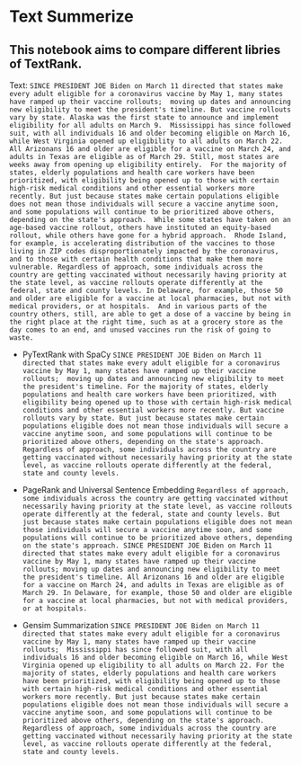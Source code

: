 # Text Summerize
 
## This notebook aims to compare different libries of TextRank.
 
Text: `
SINCE PRESIDENT JOE Biden on March 11 directed that states make every adult eligible for a coronavirus vaccine by May 1, many states have ramped up their vaccine rollouts; 
moving up dates and announcing new eligibility to meet the president's timeline. But vaccine rollouts vary by state.
Alaska was the first state to announce and implement eligibility for all adults on March 9. 
Mississippi has since followed suit, with all individuals 16 and older becoming eligible on March 16, while West Virginia opened up eligibility to all adults on March 22. 
All Arizonans 16 and older are eligible for a vaccine on March 24, and adults in Texas are eligible as of March 29.
Still, most states are weeks away from opening up eligibility entirely. 
For the majority of states, elderly populations and health care workers have been prioritized, with eligibility being opened up to those with certain high-risk medical conditions and other essential workers more recently.
But just because states make certain populations eligible does not mean those individuals will secure a vaccine anytime soon, and some populations will continue to be prioritized above others, depending on the state's approach. 
While some states have taken on an age-based vaccine rollout, others have instituted an equity-based rollout, while others have gone for a hybrid approach. 
Rhode Island, for example, is accelerating distribution of the vaccines to those living in ZIP codes disproportionately impacted by the coronavirus, and to those with certain health conditions that make them more vulnerable.
Regardless of approach, some individuals across the country are getting vaccinated without necessarily having priority at the state level, as vaccine rollouts operate differently at the federal, state and county levels. In Delaware, for example, those 50 and older are eligible for a vaccine at local pharmacies, but not with medical providers, or at hospitals. 
And in various parts of the country others, still, are able to get a dose of a vaccine by being in the right place at the right time, such as at a grocery store as the day comes to an end, and unused vaccines run the risk of going to waste.
`

* PyTextRank with SpaCy
`SINCE PRESIDENT JOE Biden on March 11 directed that states make every adult eligible for a coronavirus vaccine by May 1, many states have ramped up their vaccine rollouts; 
moving up dates and announcing new eligibility to meet the president's timeline.
For the majority of states, elderly populations and health care workers have been prioritized, with eligibility being opened up to those with certain high-risk medical conditions and other essential workers more recently.
But vaccine rollouts vary by state.
But just because states make certain populations eligible does not mean those individuals will secure a vaccine anytime soon, and some populations will continue to be prioritized above others, depending on the state's approach.
Regardless of approach, some individuals across the country are getting vaccinated without necessarily having priority at the state level, as vaccine rollouts operate differently at the federal, state and county levels.`

* PageRank and Universal Sentence Embedding
`Regardless of approach, some individuals across the country are getting vaccinated without necessarily having priority at the state level, as vaccine rollouts operate differently at the federal, state and county levels.
But just because states make certain populations eligible does not mean those individuals will secure a vaccine anytime soon, and some populations will continue to be prioritized above others, depending on the state's approach.
SINCE PRESIDENT JOE Biden on March 11 directed that states make every adult eligible for a coronavirus vaccine by May 1, many states have ramped up their vaccine rollouts; moving up dates and announcing new eligibility to meet the president's timeline.
All Arizonans 16 and older are eligible for a vaccine on March 24, and adults in Texas are eligible as of March 29.
In Delaware, for example, those 50 and older are eligible for a vaccine at local pharmacies, but not with medical providers, or at hospitals.`

* Gensim Summarization
`SINCE PRESIDENT JOE Biden on March 11 directed that states make every adult eligible for a coronavirus vaccine by May 1, many states have ramped up their vaccine rollouts; 
Mississippi has since followed suit, with all individuals 16 and older becoming eligible on March 16, while West Virginia opened up eligibility to all adults on March 22.
For the majority of states, elderly populations and health care workers have been prioritized, with eligibility being opened up to those with certain high-risk medical conditions and other essential workers more recently.
But just because states make certain populations eligible does not mean those individuals will secure a vaccine anytime soon, and some populations will continue to be prioritized above others, depending on the state's approach.
Regardless of approach, some individuals across the country are getting vaccinated without necessarily having priority at the state level, as vaccine rollouts operate differently at the federal, state and county levels.`
